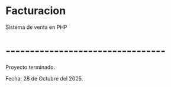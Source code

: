 # Facturacion
Sistema de venta en PHP


# ---------------------------------
 Proyecto terminado. 
 
 Fecha: 28 de Octubre del 2025.
